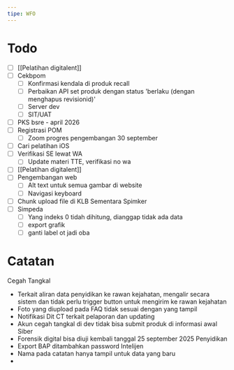 ```yaml
---
tipe: WFO
---
```

# Todo
- [ ] [[Pelatihan digitalent]] 
- [ ] Cekbpom
	- [ ] Konfirmasi kendala di produk recall
	- [ ] Perbaikan API set produk dengan status 'berlaku (dengan menghapus revisionid)'
	- [ ] Server dev
	- [ ] SIT/UAT
- [ ] PKS bsre - april 2026
- [ ] Registrasi POM
	- [ ] Zoom progres pengembangan 30 september
- [ ] Cari pelatihan iOS
- [ ] Verifikasi SE lewat WA
	- [ ] Update materi TTE, verifikasi no wa
- [ ] [[Pelatihan digitalent]] 
- [ ] Pengembangan web
	- [ ] Alt text untuk semua gambar di website
	- [ ] Navigasi keyboard
- [ ] Chunk upload file di KLB Sementara Spimker
- [ ] Simpeda
	- [ ] Yang indeks 0 tidah dihitung, dianggap tidak ada data
	- [ ] export grafik
	- [ ] ganti label ot jadi oba
# Catatan
Cegah Tangkal
- Terkait aliran data penyidikan ke rawan kejahatan, mengalir secara sistem dan tidak perlu trigger button untuk mengirim ke rawan kejahatan
- Foto yang diupload pada FAQ tidak sesuai dengan yang tampil
- Notifikasi Dit CT terkait pelaporan dan updating
- Akun cegah tangkal di dev tidak bisa submit produk di informasi awal
Siber
- Forensik digital bisa diuji kembali tanggal 25 september 2025
Penyidikan
- Export BAP ditambahkan password
Intelijen
- Nama pada catatan hanya tampil untuk data yang baru
- 